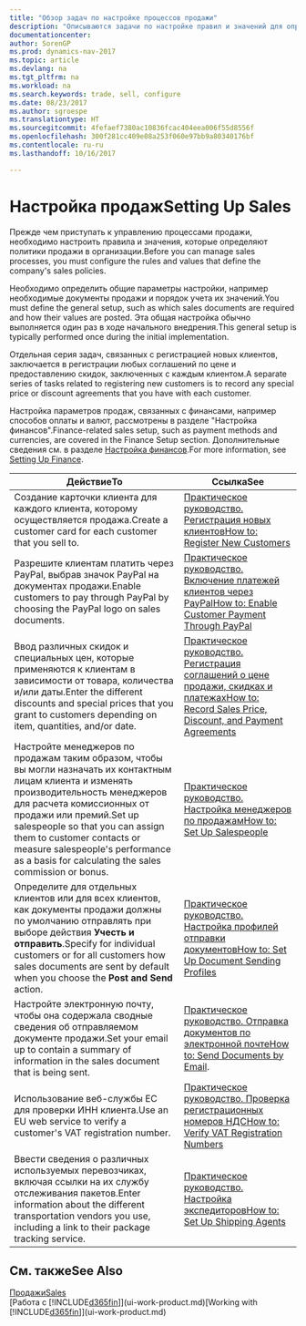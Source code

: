 ```yaml
---
title: "Обзор задач по настройке процессов продажи"
description: "Описываются задачи по настройке правил и значений для определения политик и процессов продаж."
documentationcenter: 
author: SorenGP
ms.prod: dynamics-nav-2017
ms.topic: article
ms.devlang: na
ms.tgt_pltfrm: na
ms.workload: na
ms.search.keywords: trade, sell, configure
ms.date: 08/23/2017
ms.author: sgroespe
ms.translationtype: HT
ms.sourcegitcommit: 4fefaef7380ac10836fcac404eea006f55d8556f
ms.openlocfilehash: 300f281cc409e08a253f060e97bb9a80340176bf
ms.contentlocale: ru-ru
ms.lasthandoff: 10/16/2017

---
```

# <a name="setting-up-sales"></a><span data-ttu-id="6430c-103">Настройка продаж</span><span class="sxs-lookup"><span data-stu-id="6430c-103">Setting Up Sales</span></span>
<span data-ttu-id="6430c-104">Прежде чем приступать к управлению процессами продажи, необходимо настроить правила и значения, которые определяют политики продажи в организации.</span><span class="sxs-lookup"><span data-stu-id="6430c-104">Before you can manage sales processes, you must configure the rules and values that define the company's sales policies.</span></span>

<span data-ttu-id="6430c-105">Необходимо определить общие параметры настройки, например необходимые документы продажи и порядок учета их значений.</span><span class="sxs-lookup"><span data-stu-id="6430c-105">You must define the general setup, such as which sales documents are required and how their values are posted.</span></span> <span data-ttu-id="6430c-106">Эта общая настройка обычно выполняется один раз в ходе начального внедрения.</span><span class="sxs-lookup"><span data-stu-id="6430c-106">This general setup is typically performed once during the initial implementation.</span></span>

<span data-ttu-id="6430c-107">Отдельная серия задач, связанных с регистрацией новых клиентов, заключается в регистрации любых соглашений по цене и предоставлению скидок, заключенных с каждым клиентом.</span><span class="sxs-lookup"><span data-stu-id="6430c-107">A separate series of tasks related to registering new customers is to record any special price or discount agreements that you have with each customer.</span></span>

<span data-ttu-id="6430c-108">Настройка параметров продаж, связанных с финансами, например способов оплаты и валют, рассмотрены в разделе "Настройка финансов".</span><span class="sxs-lookup"><span data-stu-id="6430c-108">Finance-related sales setup, such as payment methods and currencies, are covered in the Finance Setup section.</span></span> <span data-ttu-id="6430c-109">Дополнительные сведения см. в разделе [Настройка финансов](finance-setup-finance.md).</span><span class="sxs-lookup"><span data-stu-id="6430c-109">For more information, see [Setting Up Finance](finance-setup-finance.md).</span></span>

| <span data-ttu-id="6430c-110">Действие</span><span class="sxs-lookup"><span data-stu-id="6430c-110">To</span></span> | <span data-ttu-id="6430c-111">Ссылка</span><span class="sxs-lookup"><span data-stu-id="6430c-111">See</span></span> |
| --- | --- |
| <span data-ttu-id="6430c-112">Создание карточки клиента для каждого клиента, которому осуществляется продажа.</span><span class="sxs-lookup"><span data-stu-id="6430c-112">Create a customer card for each customer that you sell to.</span></span> |[<span data-ttu-id="6430c-113">Практическое руководство. Регистрация новых клиентов</span><span class="sxs-lookup"><span data-stu-id="6430c-113">How to: Register New Customers</span></span>](sales-how-register-new-customers.md) |
| <span data-ttu-id="6430c-114">Разрешите клиентам платить через PayPal, выбрав значок PayPal на документах продажи.</span><span class="sxs-lookup"><span data-stu-id="6430c-114">Enable customers to pay through PayPal by choosing the PayPal logo on sales documents.</span></span> |[<span data-ttu-id="6430c-115">Практическое руководство. Включение платежей клиентов через PayPal</span><span class="sxs-lookup"><span data-stu-id="6430c-115">How to: Enable Customer Payment Through PayPal</span></span>](sales-how-enable-payment-service-extensions.md) |
| <span data-ttu-id="6430c-116">Ввод различных скидок и специальных цен, которые применяются к клиентам в зависимости от товара, количества и/или даты.</span><span class="sxs-lookup"><span data-stu-id="6430c-116">Enter the different discounts and special prices that you grant to customers depending on item, quantities, and/or date.</span></span> |[<span data-ttu-id="6430c-117">Практическое руководство. Регистрация соглашений о цене продажи, скидках и платежах</span><span class="sxs-lookup"><span data-stu-id="6430c-117">How to: Record Sales Price, Discount, and Payment Agreements</span></span>](sales-how-record-sales-price-discount-payment-agreements.md) |
| <span data-ttu-id="6430c-118">Настройте менеджеров по продажам таким образом, чтобы вы могли назначать их контактным лицам клиента и изменять производительность менеджеров для расчета комиссионных от продажи или премий.</span><span class="sxs-lookup"><span data-stu-id="6430c-118">Set up salespeople so that you can assign them to customer contacts or measure salespeople's performance as a basis for calculating the sales commission or bonus.</span></span> |[<span data-ttu-id="6430c-119">Практическое руководство. Настройка менеджеров по продажам</span><span class="sxs-lookup"><span data-stu-id="6430c-119">How to: Set Up Salespeople</span></span>](sales-how-setup-salespeople.md) |
| <span data-ttu-id="6430c-120">Определите для отдельных клиентов или для всех клиентов, как документы продажи должны по умолчанию отправлять при выборе действия **Учесть и отправить**.</span><span class="sxs-lookup"><span data-stu-id="6430c-120">Specify for individual customers or for all customers how sales documents are sent by default when you choose the **Post and Send** action.</span></span> |[<span data-ttu-id="6430c-121">Практическое руководство. Настройка профилей отправки документов</span><span class="sxs-lookup"><span data-stu-id="6430c-121">How to: Set Up Document Sending Profiles</span></span>](sales-how-setup-document-send-profiles.md) |
| <span data-ttu-id="6430c-122">Настройте электронную почту, чтобы она содержала сводные сведения об отправляемом документе продажи.</span><span class="sxs-lookup"><span data-stu-id="6430c-122">Set your email up to contain a summary of information in the sales document that is being sent.</span></span> |<span data-ttu-id="6430c-123">[Практическое руководство. Отправка документов по электронной почте](ui-how-send-documents-email.md)</span><span class="sxs-lookup"><span data-stu-id="6430c-123">[How to: Send Documents by Email](ui-how-send-documents-email.md).</span></span> |
|<span data-ttu-id="6430c-124">Использование веб-службы ЕС для проверки ИНН клиента.</span><span class="sxs-lookup"><span data-stu-id="6430c-124">Use an EU web service to verify a customer's VAT registration number.</span></span>|[<span data-ttu-id="6430c-125">Практическое руководство. Проверка регистрационных номеров НДС</span><span class="sxs-lookup"><span data-stu-id="6430c-125">How to: Verify VAT Registration Numbers</span></span>](sales-how-to-verify-vat-registration-numbers.md)|
|<span data-ttu-id="6430c-126">Ввести сведения о различных используемых перевозчиках, включая ссылки на их службу отслеживания пакетов.</span><span class="sxs-lookup"><span data-stu-id="6430c-126">Enter information about the different transportation vendors you use, including a link to their package tracking service.</span></span>|[<span data-ttu-id="6430c-127">Практическое руководство. Настройка экспедиторов</span><span class="sxs-lookup"><span data-stu-id="6430c-127">How to: Set Up Shipping Agents</span></span>](sales-how-to-set-up-shipping-agents.md)|

## <a name="see-also"></a><span data-ttu-id="6430c-128">См. также</span><span class="sxs-lookup"><span data-stu-id="6430c-128">See Also</span></span>
[<span data-ttu-id="6430c-129">Продажи</span><span class="sxs-lookup"><span data-stu-id="6430c-129">Sales</span></span>](sales-manage-sales.md)  
<span data-ttu-id="6430c-130">[Работа с [!INCLUDE[d365fin](includes/d365fin_md.md)]](ui-work-product.md)</span><span class="sxs-lookup"><span data-stu-id="6430c-130">[Working with [!INCLUDE[d365fin](includes/d365fin_md.md)]](ui-work-product.md)</span></span>

